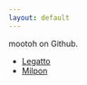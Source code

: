 ```yaml
---
layout: default
---
```


mootoh on Github.

* [Legatto](https://github.com/mootoh/Legatto)
* [Milpon](https://github.com/mootoh/milpon)
